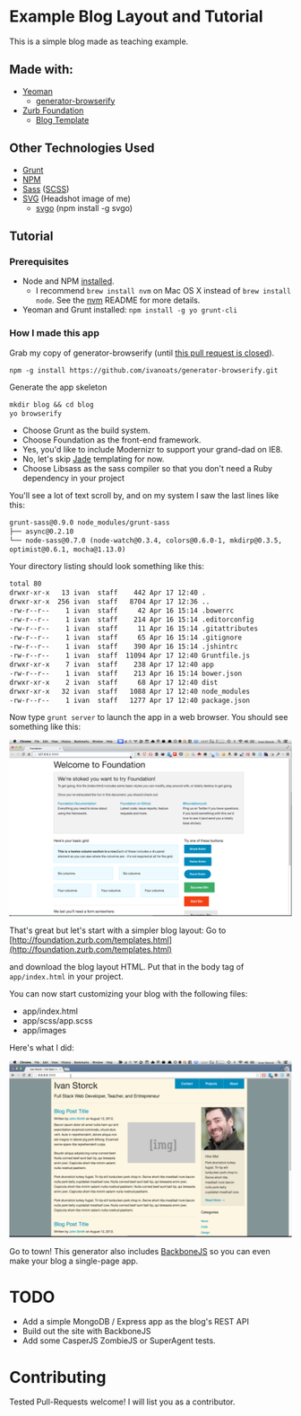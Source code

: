 # Example Blog Layout and Tutorial

This is a simple blog made as teaching example.

## Made with:

- [Yeoman](http://yeoman.io/)
  - [generator-browserify](https://github.com/ivanoats/generator-browserify)
- [Zurb Foundation](https://github.com/zurb/foundation)
  - [Blog Template](http://foundation.zurb.com/templates.html)

## Other Technologies Used

- [Grunt](http://gruntjs.com/)
- [NPM](https://www.npmjs.org/)
- [Sass](http://sass-lang.com/) ([SCSS](http://sass-lang.com/guide))
- [SVG](https://developer.mozilla.org/en-US/docs/Web/SVG) (Headshot image of me)
  - [svgo](https://github.com/svg/svgo) (npm install -g svgo)

## Tutorial
### Prerequisites
- Node and NPM [installed](https://github.com/joyent/node/wiki/Installing-Node.js-via-package-manager).
  - I recommend `brew install nvm` on Mac OS X instead of `brew install node`.
   See the [nvm](https://github.com/creationix/nvm) README for more details.
- Yeoman and Grunt installed: `npm install -g yo grunt-cli`

### How I made this app
Grab my copy of generator-browserify (until [this pull request is closed](https://github.com/vincentmac/generator-browserify/pull/2)).

```
npm -g install https://github.com/ivanoats/generator-browserify.git
```

Generate the app skeleton

```
mkdir blog && cd blog
yo browserify
```

- Choose Grunt as the build system. 
- Choose Foundation as the front-end framework.
- Yes, you'd like to include Modernizr to support your grand-dad on IE8.
- No, let's skip [Jade](http://jade-lang.com/) templating for now.
- Choose Libsass as the sass compiler so that you don't need a Ruby dependency
  in your project
  
You'll see a lot of text scroll by, and on my system I saw the last lines like this:
```
grunt-sass@0.9.0 node_modules/grunt-sass
├── async@0.2.10
└── node-sass@0.7.0 (node-watch@0.3.4, colors@0.6.0-1, mkdirp@0.3.5, optimist@0.6.1, mocha@1.13.0)
```

Your directory listing should look something like this:

```
total 80
drwxr-xr-x   13 ivan  staff    442 Apr 17 12:40 .
drwxr-xr-x  256 ivan  staff   8704 Apr 17 12:36 ..
-rw-r--r--    1 ivan  staff     42 Apr 16 15:14 .bowerrc
-rw-r--r--    1 ivan  staff    214 Apr 16 15:14 .editorconfig
-rw-r--r--    1 ivan  staff     11 Apr 16 15:14 .gitattributes
-rw-r--r--    1 ivan  staff     65 Apr 16 15:14 .gitignore
-rw-r--r--    1 ivan  staff    390 Apr 16 15:14 .jshintrc
-rw-r--r--    1 ivan  staff  11094 Apr 17 12:40 Gruntfile.js
drwxr-xr-x    7 ivan  staff    238 Apr 17 12:40 app
-rw-r--r--    1 ivan  staff    213 Apr 16 15:14 bower.json
drwxr-xr-x    2 ivan  staff     68 Apr 17 12:40 dist
drwxr-xr-x   32 ivan  staff   1088 Apr 17 12:40 node_modules
-rw-r--r--    1 ivan  staff   1277 Apr 17 12:40 package.json
```

Now type `grunt server` to launch the app in a web browser. You should see something
like this: 

![Foundation Default Screen](doc/images/foundation_default.png)

That's great but let's start with a simpler blog layout: Go to
 [http://foundation.zurb.com/templates.html](http://foundation.zurb.com/templates.html)

and download the blog layout HTML. Put that in the body tag of `app/index.html` in
your project.

You can now start customizing your blog with the following files:
- app/index.html
- app/scss/app.scss
- app/images

Here's what I did:

![Ivan's Blog home page](doc/images/ivan_blog.png)

Go to town! This generator also includes [BackboneJS](http://backbonejs.org/) so you can even make your 
blog a single-page app. 

# TODO
- Add a simple MongoDB / Express app as the blog's REST API
- Build out the site with BackboneJS
- Add some CasperJS ZombieJS or SuperAgent tests. 

# Contributing

Tested Pull-Requests welcome! I will list you as a contributor.
